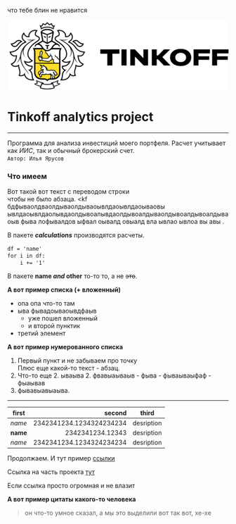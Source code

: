 что тебе блин не нравится

![Header](https://github.com/oriyia/investments/blob/master/assets/tnkff.png)

# Tinkoff analytics project

---

Программа для анализа инвестиций моего портфеля. Расчет 
учитывает как *ИИС*, так и обычный брокерский счет.</br>
`Автор: Илья Ярусов`

### Что имеем
Вот такой вот текст с переводом строки</br>
чтобы не было абзаца. <kf бдфываолдваолдываолдываоывлдаоывлдаоываовы
ывлдаоывлдаолывдаолдывоалывдаолдывоалдываолдывоалдывоалдываоыв
фыва лофывалдов ыфвал оывалд овыалд вла ывлао ывлоа вы авы .


В пакете ***calculations*** производятся расчеты.

```
df = 'name'
for i in df:
    i += '1'
```




В пакете **name _and_ other** то-то то, а не ~~это~~.

**А вот пример списка (+ вложенный)**
- опа опа что-то там
- ыва фывадоываоывдфаыв
    - уже пошел вложенный
    - и второй пунктик
- третий элемент

**А вот пример нумерованного списка**
1. Первый пункт и не забываем про точку</br>
   Плюс еще какой-то текст - абзац.
2. Что-то еще
    2. ываыва
    2. фвавыаываыв
        - фыва
        - фываываыфаф
        - фыаывав
3. фывавыавыаыва.

---
first | second | third
--- | ---: | :---:
*name* | 2342341234.1234324234234 | desription
**name** | 2342341234.12343 | desription
*name* | 2342341234.1234324234234 | desription

Продолжаем. И тут пример [ссылки](https://www.youtube.com/watch?v=FFBTGdEMrQ4&ab_channel=letsCode&t=143s)

Ссылка на часть проекта [тут](./calculations/mathem.py)

Если ссылка просто огромная и не влазит

**А вот пример цитаты какого-то человека**
> он что-то умное сказал, а мы это выделили
> вот так вот, хе-хе